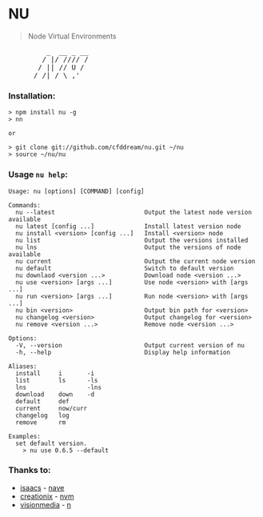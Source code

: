 NU
==
> Node Virtual Environments
<pre>
         _  __ _ __
        / |/ //// /
       / || // U / 
      /_/|_/ \_,'
</pre>

### Installation:

    > npm install nu -g
    > nn

    or

    > git clone git://github.com/cfddream/nu.git ~/nu
    > source ~/nu/nu

### Usage `nu help`:

    Usage: nu [options] [COMMAND] [config] 

    Commands:
      nu --latest                         Output the latest node version available
      nu latest [config ...]              Install latest version node
      nu install <version> [config ...]   Install <version> node
      nu list                             Output the versions installed
      nu lns                              Output the versions of node available
      nu current                          Output the current node version
      nu default                          Switch to default version
      nu downlaod <version ...>           Download node <version ...>
      nu use <version> [args ...]         Use node <version> with [args ...]
      nu run <version> [args ...]         Run node <version> with [args ...]
      nu bin <version>                    Output bin path for <version>
      nu changelog <version>              Output changelog for <version>
      nu remove <version ...>             Remove node <version ...>

    Options:
      -V, --version                       Output current version of nu
      -h, --help                          Display help information

    Aliases:
      install     i       -i
      list        ls      -ls
      lns                 -lns
      download    down    -d
      default     def
      current     now/curr
      changelog   log
      remove      rm

    Examples:
      set default version.
        > nu use 0.6.5 --default

### Thanks to:
* [isaacs](https://github.com/isaacs) - [nave](https://github.com/isaacs/nave)
* [creationix](https://github.com/creationix) - [nvm](https://github.com/creationix/nvm)
* [visionmedia](https://github.com/visionmedia) - [n](https://github.com/visionmedia/n)
